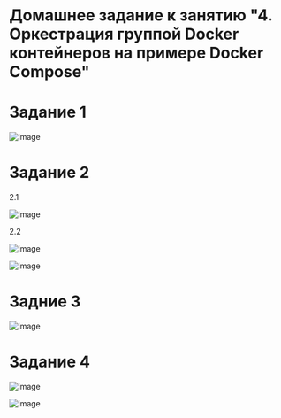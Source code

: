 # Домашнее задание к занятию "4. Оркестрация группой Docker контейнеров на примере Docker Compose"


# Задание 1

![image](https://user-images.githubusercontent.com/42189764/221188974-74410a3d-5521-4c2a-8dc1-8f76edf4a16d.png)

# Задание 2

2.1 

![image](https://user-images.githubusercontent.com/42189764/221158938-a658b68e-e566-46ff-984f-2041df05eec2.png)

2.2

![image](https://user-images.githubusercontent.com/42189764/221195493-2db45364-d6f2-415a-9500-a4f1a6079f78.png)

![image](https://user-images.githubusercontent.com/42189764/221208479-0876fee3-f576-4302-b62e-afcd11f23189.png)


# Задние 3

![image](https://user-images.githubusercontent.com/42189764/221207987-775f5f56-04dc-4c53-a10e-48f66b9c5996.png)


# Задание 4

![image](https://user-images.githubusercontent.com/42189764/221208420-b31433a6-443a-402b-9360-b5a1904417b3.png)

![image](https://user-images.githubusercontent.com/42189764/221208716-4896c36a-dafc-4f0b-8ae6-db65168d2663.png)
